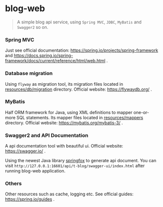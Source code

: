 # blog-web

>   A simple blog api service, using `Spring MVC`, `JDBC`, `MyBatis` and `Swagger2` so on.


### Spring MVC

Just see official documentation: https://spring.io/projects/spring-framework and https://docs.spring.io/spring-framework/docs/current/reference/html/web.html .

### Database migration

Using `flyway` as migration tool, its migration files located in [resources/db/migration](./src/main/resources/db/migration) directory. Official website: https://flywaydb.org/ .

### MyBatis

Half ORM framework for Java, using XML definitions to mapper one-or-more SQL statements. Its mapper files located in [resources/mappers](/src/main/resources/mappers) directory. Official website: https://mybatis.org/mybatis-3/ . 

### Swagger2 and API Documentation

A api documentation tool with beautiful ui. Official website: https://swagger.io/ .

Using the newest Java library [springfox](https://github.com/springfox/springfox) to generate api document. You can visit `http://127.0.0.1:16601/api/t-blog/swagger-ui/index.html` after running blog-web application.

### Others

Other resources such as cache, logging etc. See official guides: https://spring.io/guides .

